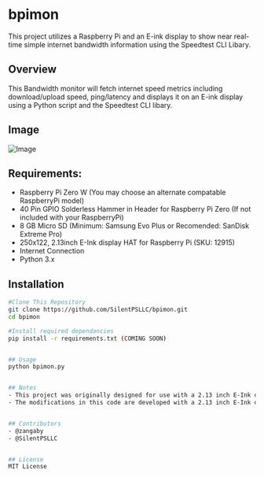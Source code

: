 # bpimon
This project utilizes a Raspberry Pi and an E-ink display to show near real-time simple internet bandwidth information using the Speedtest CLI Libary.


## Overview
This Bandwidth monitor will fetch internet speed metrics including download/upload speed, ping/latency and displays it on an E-ink display using a Python script and the Speedtest CLI libary.


## Image
![Image](https://github.com/zangaby/bpimon/blob/main/bpimon.png?raw=true)


## Requirements:
 - Raspberry Pi Zero W (You may choose an alternate compatable RaspberryPi model)
 - 40 Pin GPIO Solderless Hammer in Header for Raspberry Pi Zero (If not included with your RaspberryPi)
 - 8 GB Micro SD (Minimum: Samsung Evo Plus or Recomended: SanDisk Extreme Pro)
 - 250x122, 2.13inch E-Ink display HAT for Raspberry Pi (SKU: 12915)
 - Internet Connection
 - Python 3.x 


## Installation
```bash
#Clone This Repository
git clone https://github.com/SilentPSLLC/bpimon.git
cd bpimon

#Install required dependancies
pip install -r requirements.txt (COMING SOON)


## Usage
python bpimon.py


## Notes
- This project was originally designed for use with a 2.13 inch E-Ink display (Version 2). Adjustments may be necessary for other display sizes or versions.
- The modifications in this code are developed with a 2.13 inch E-Ink display (Version 3). Compatibility with other hardware configurations may vary.


## Contributors
- @zangaby
- @SilentPSLLC


## License
MIT License
